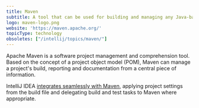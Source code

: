 ```yaml
---
title: Maven
subtitle: A tool that can be used for building and managing any Java-based project.
logo: maven-logo.png
website: 'https://maven.apache.org/'
topicType: technology
obsoletes: ["/intellij/topics/maven/"]
---
```


Apache Maven is a software project management and comprehension tool. Based on the concept of a project object model (POM), Maven can manage a project's build, reporting and documentation from a central piece of information.

IntelliJ IDEA [integrates seamlessly with Maven](https://www.jetbrains.com/help/idea/maven-support.html), applying project settings from the build file and delegating build and test tasks to Maven where appropriate.

